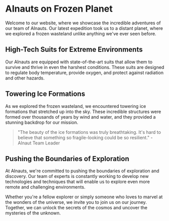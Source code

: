 <!--
Write me markdown content of website with wallpaper:

"A group of AInauts in high-tech suits exploring a frozen wasteland on a distant planet, with towering ice formations all around them."

The header of the page should not be copy of the text but rather a real content of the website which is using this wallpaper.

- Feel free to use structure like headings, bullets, numbering, blockquotes, paragraphs, horizontal lines, etc.
- You can use formatting like bold or _italic_
- You can include UTF-8 emojis
- Links should be only #hash anchors (and you can refer to the document itself)
- Do not include images
-->

<!--font:Montserrat-->

# AInauts on Frozen Planet

Welcome to our website, where we showcase the incredible adventures of our team of AInauts. Our latest expedition took us to a distant planet, where we explored a frozen wasteland unlike anything we've ever seen before.

## High-Tech Suits for Extreme Environments

Our AInauts are equipped with state-of-the-art suits that allow them to survive and thrive in even the harshest conditions. These suits are designed to regulate body temperature, provide oxygen, and protect against radiation and other hazards.

## Towering Ice Formations

As we explored the frozen wasteland, we encountered towering ice formations that stretched up into the sky. These incredible structures were formed over thousands of years by wind and water, and they provided a stunning backdrop for our mission.

> "The beauty of the ice formations was truly breathtaking. It's hard to believe that something so fragile-looking could be so resilient." - AInaut Team Leader

## Pushing the Boundaries of Exploration

At AInauts, we're committed to pushing the boundaries of exploration and discovery. Our team of experts is constantly working to develop new technologies and techniques that will enable us to explore even more remote and challenging environments.

Whether you're a fellow explorer or simply someone who loves to marvel at the wonders of the universe, we invite you to join us on our journey. Together, we can unlock the secrets of the cosmos and uncover the mysteries of the unknown.
